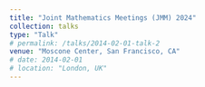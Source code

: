 ```yaml
---
title: "Joint Mathematics Meetings (JMM) 2024"
collection: talks
type: "Talk"
# permalink: /talks/2014-02-01-talk-2
venue: "Moscone Center, San Francisco, CA"
# date: 2014-02-01
# location: "London, UK"
---
```


<!-- [More information here](http://example2.com)

This is a description of your talk, which is a markdown files that can be all markdown-ified like any other post. Yay markdown! -->
